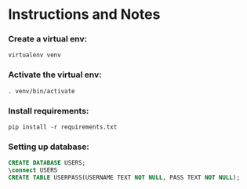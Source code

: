 # Instructions and Notes

### Create a virtual env:
```
virtualenv venv
```

### Activate the virtual env:
```
. venv/bin/activate
```

### Install requirements:
```
pip install -r requirements.txt
```

### Setting up database:
```sql
CREATE DATABASE USERS;
\connect USERS
CREATE TABLE USERPASS(USERNAME TEXT NOT NULL, PASS TEXT NOT NULL);
